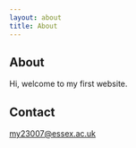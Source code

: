 ```yaml
---
layout: about
title: About
---
```


## About

Hi, welcome to my first website.

## Contact

my23007@essex.ac.uk
